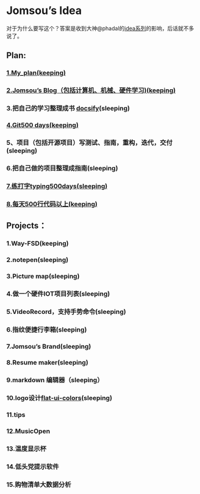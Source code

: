 # Jomsou’s Idea

对于为什么要写这个？答案是收到大神@phadal的[idea系列](https://github.com/phodal/ideas)的影响，后话就不多说了。
## Plan:
### [1.My_plan(keeping)](My_plan.md)
### [2.Jomsou’s Blog（包括计算机、机械、硬件学习)(keeping)](http://jomsou.github.io)
### 3.把自己的学习整理成书 [docsify](https://docsify.js.org/#/zh-cn/custom-navbar)(sleeping)
### [4.Git500 days(keeping)](Git500days.md)
### 5、项目（包括开源项目）写测试、指南，重构，迭代，交付(sleeping)
### 6.把自己做的项目整理成指南(sleeping)
### [7.练打字typing500days(sleeping)](练打字typing500days.md)
### [8.每天500行代码以上(keeping)](每天500行代码以上.md)


## Projects：
### 1.Way-FSD(keeping)
### 2.notepen(sleeping)
### 3.Picture map(sleeping)
### 4.做一个硬件IOT项目列表(sleeping)
### 5.VideoRecord，支持手势命令(sleeping)
### 6.指纹便捷行李箱(sleeping)
### 7.Jomsou’s Brand(sleeping)
### 8.Resume maker(sleeping)
### 9.markdown 编辑器（sleeping）
### 10.logo设计[flat-ui-colors](http://mildrenben.github.io/flat-ui-colors/)(sleeping)
### 11.tips
### 12.MusicOpen
### 13.温度显示杯
### 14.低头党提示软件
### 15.购物清单大数据分析

